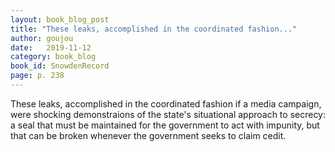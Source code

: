 ```yaml
---
layout: book_blog_post
title: "These leaks, accomplished in the coordinated fashion..."
author: goujou
date:   2019-11-12
category: book_blog
book_id: SnowdenRecord
page: p. 238
---
```

These leaks, accomplished in the coordinated fashion if a media campaign, were shocking demonstraions of the state's situational approach to secrecy: a seal that must be maintained for the government to act with impunity, but that can be broken whenever the government seeks to claim cedit.
